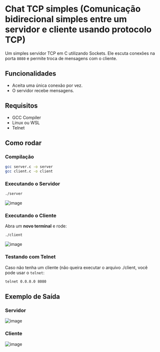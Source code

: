 # Chat TCP simples (Comunicação bidirecional simples entre um servidor e cliente usando protocolo TCP)

Um simples servidor TCP em C utilizando Sockets. Ele escuta conexões na porta `8080` e permite troca de mensagens com o cliente.

## Funcionalidades
- Aceita uma única conexão por vez.
- O servidor recebe mensagens.
  
## Requisitos
- GCC Compiler
- Linux ou WSL
- Telnet

## Como rodar

### Compilação
```sh
gcc server.c -o server
gcc client.c -o client
```

### Executando o Servidor
```sh
./server
```
![image](https://github.com/user-attachments/assets/4064335f-55df-4bbe-9cdc-e79edbdbbb83)

### Executando o Cliente
Abra um **novo terminal** e rode:
```sh
./client
```
![image](https://github.com/user-attachments/assets/eeceb653-1bea-432d-b268-9e9620b7d2ca)


### Testando com Telnet
Caso não tenha um cliente (não queira executar o arquivo ./client, você pode usar o `telnet`:
```sh
telnet 0.0.0.0 8080
```

## Exemplo de Saída

### Servidor
![image](https://github.com/user-attachments/assets/a29bac7c-78a2-4e7f-9fb1-ee818b2390a5)


### Cliente
![image](https://github.com/user-attachments/assets/576f60f1-bd47-40bb-816f-6ca8562e3fb8)

